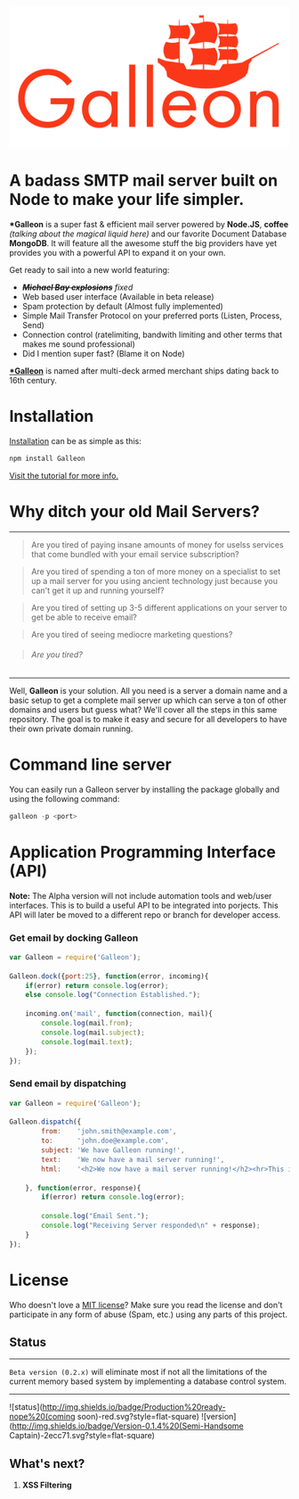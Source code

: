 ![Galleon Logo](logo.png)

A badass SMTP mail server built on Node to make your life simpler.
======

**\*Galleon** is a super fast & efficient mail server powered by **Node.JS**, **coffee** *(talking about the magical liquid here)* and our favorite Document Database **MongoDB**. It will feature all the awesome stuff the big providers have yet provides you with a powerful API to expand it on your own.

Get ready to sail into a new world featuring:
- ~~***Michael Bay explosions***~~ *fixed*
- Web based user interface (Available in beta release)
- Spam protection by default (Almost fully implemented)
- Simple Mail Transfer Protocol on your preferred ports (Listen, Process, Send)
- Connection control (ratelimiting, bandwith limiting and other terms that makes me sound professional)
- Did I mention super fast? (Blame it on Node)

[**\*Galleon**](http://en.wikipedia.org/wiki/Galleon) is named after multi-deck armed merchant ships dating back to 16th century.

# Installation
[Installation](tutorials/INSTALLATION.md) can be as simple as this:
```javascript
npm install Galleon
```
[Visit the tutorial for more info.](tutorials/INSTALLATION.md)

# Why ditch your old Mail Servers?
---------
> Are you tired of paying insane amounts of money for uselss services that come bundled with your email service subscription?

> Are you tired of spending a ton of more money on a specialist to set up a mail server for you using ancient technology just because you can't get it up and running yourself?

> Are you tired of setting up 3-5 different applications on your server to get be able to receive email?

> Are you tired of seeing mediocre marketing questions?

> ###### Are you tired?

----------
Well, **Galleon** is your solution. All you need is a server a domain name and a basic setup to get a complete mail server up which can serve a ton of other domains and users but guess what? We'll cover all the steps in this same repository. The goal is to make it easy and secure for all developers to have their own private domain running.

# Command line server
You can easily run a Galleon server by installing the package globally and using the following command:
```javascript
galleon -p <port>
```

# Application Programming Interface (API)
**Note:** The Alpha version will not include automation tools and web/user interfaces. This is to build a useful API to be integrated into porjects. This API will later be moved to a different repo or branch for developer access.

### Get email by docking Galleon
```javascript
var Galleon = require('Galleon');

Galleon.dock({port:25}, function(error, incoming){
	if(error) return console.log(error);
	else console.log("Connection Established.");
	
	incoming.on('mail', function(connection, mail){
		console.log(mail.from);
		console.log(mail.subject);
		console.log(mail.text);
	});
});
```
### Send email by dispatching
```javascript
var Galleon = require('Galleon');

Galleon.dispatch({
		from:    'john.smith@example.com',
		to:      'john.doe@example.com',
		subject: 'We have Galleon running!',
		text:    'We now have a mail server running!',
		html:    '<h2>We now have a mail server running!</h2><hr>This is amazing<br><br><br><hr><b>John Smith</b>'
		
	}, function(error, response){
		if(error) return console.log(error);
		
		console.log("Email Sent.");
		console.log("Receiving Server responded\n" + response);
	}
});
```
# License
Who doesn't love a [MIT license](https://raw.githubusercontent.com/schahriar/Galleon/master/LICENSE)?
Make sure you read the license and don't participate in any form of abuse (Spam, etc.) using any parts of this project.

## Status
--------

`Beta version (0.2.x)` will eliminate most if not all the limitations of the current memory based system by implementing a database control system.

--------
![status](http://img.shields.io/badge/Production%20ready-nope%20(coming soon)-red.svg?style=flat-square)
![version](http://img.shields.io/badge/Version-0.1.4%20(Semi-Handsome Captain)-2ecc71.svg?style=flat-square)

## What's next?
1. **XSS Filtering**
